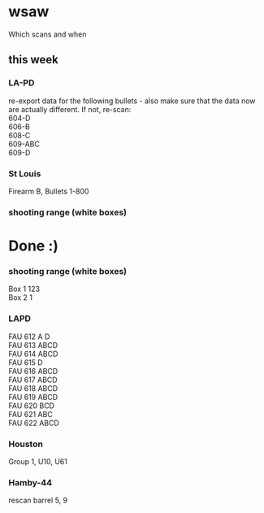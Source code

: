 # wsaw
Which scans and when 

## this week

### LA-PD

re-export data for the following bullets - also make sure that the data now are actually different. If not, re-scan: <br>
604-D <br>
606-B <br>
608-C <br>
609-ABC <br>
609-D <br>

### St Louis

Firearm B, Bullets 1-800

### shooting range (white boxes)

# Done :)

### shooting range (white boxes)

Box 1 123<br>
Box 2 1

### LAPD

FAU 612 A  D <br>
FAU 613 ABCD <br>
FAU 614 ABCD <br>
FAU 615 D <br>
FAU 616 ABCD <br>
FAU 617 ABCD <br>
FAU 618 ABCD <br>
FAU 619 ABCD <br>
FAU 620  BCD <br>
FAU 621 ABC <br>
FAU 622 ABCD <br>

### Houston

Group 1, U10, U61

### Hamby-44

rescan barrel 5, 9
